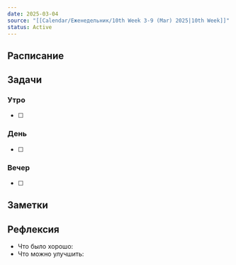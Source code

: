 ```yaml
---
date: 2025-03-04
source: "[[Calendar/Еженедельник/10th Week 3-9 (Mar) 2025|10th Week]]"
status: Active
---
```



## Расписание

## Задачи

### Утро

- [ ]

### День

- [ ]

### Вечер

- [ ]

## Заметки

## Рефлексия

- Что было хорошо:
- Что можно улучшить: